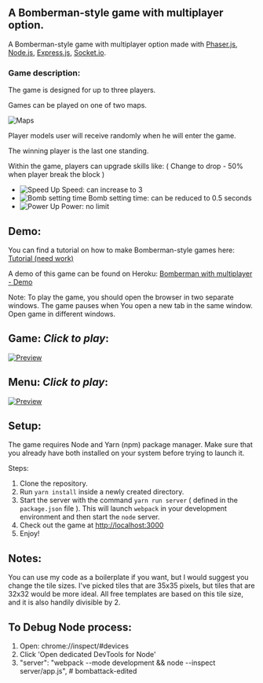 ## A Bomberman-style game with multiplayer option.

A Bomberman-style game with multiplayer option made with [Phaser.js](https://phaser.io/), [Node.js](https://nodejs.org/uk/), [Express.js](http://expressjs.com/), [Socket.io](https://socket.io/).

### Game description:

The game is designed for up to three players.

Games can be played on one of two maps.

![Maps](https://raw.githubusercontent.com/DmytroVasin/bomber/master/_readme/maps.png)

Player models user will receive randomly when he will enter the game.

The winning player is the last one standing.

Within the game, players can upgrade skills like:
( Change to drop - 50% when player break the block )

* ![Speed Up](https://raw.githubusercontent.com/DmytroVasin/bomber/master/_readme/speed.png) Speed: can increase to 3
* ![Bomb setting time](https://raw.githubusercontent.com/DmytroVasin/bomber/master/_readme/time.png) Bomb setting time: can be reduced to 0.5 seconds
* ![Power Up](https://raw.githubusercontent.com/DmytroVasin/bomber/master/_readme/power.png) Power: no limit

## Demo:
You can find a tutorial on how to make Bomberman-style games here: [Tutorial (need work)](https://github.com/DmytroVasin/bomber/blob/master/tutorial.md)

A demo of this game can be found on Heroku: [Bomberman with multiplayer - Demo](https://bomb-attack.herokuapp.com/)

Note: To play the game, you should open the browser in two separate windows. The game pauses when You open a new tab in the same window. Open game in different windows.

## Game: *Click to play*:
[![Preview](https://raw.githubusercontent.com/DmytroVasin/bomber/master/_readme/menu.png)](https://player.vimeo.com/video/246595375?autoplay=1)

## Menu: *Click to play*:
[![Preview](https://raw.githubusercontent.com/DmytroVasin/bomber/master/_readme/intro.png)](https://player.vimeo.com/video/247095838?autoplay=1)

## Setup:
The game requires Node and Yarn (npm) package manager. Make sure that you already have both installed on your system before trying to launch it.

Steps:
1. Clone the repository.
2. Run `yarn install` inside a newly created directory.
3. Start the server with the command `yarn run server` ( defined in the `package.json` file ). This will launch `webpack` in your development environment and then start the `node` server.
4. Check out the game at [http://localhost:3000](http://localhost:3000)
5. Enjoy!

## Notes:
You can use my code as a boilerplate if you want, but I would suggest you change the tile sizes. I've picked tiles that are 35x35 pixels, but tiles that are 32x32 would be more ideal. All free templates are based on this tile size, and it is also handily divisible by 2.

## To Debug Node process:
1. Open: chrome://inspect/#devices
2. Click 'Open dedicated DevTools for Node'
3. "server": "webpack --mode development && node --inspect server/app.js",
#   b o m b a t t a c k - e d i t e d  
 
